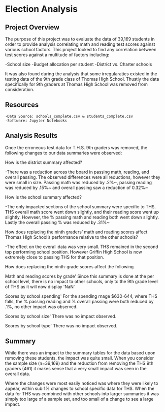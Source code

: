# Election Analysis

## Project Overview

The purpose of this project was to evaluate the data of 39,169 students in order to provide analysis correlating math and reading test scores against various school factors. This project looked to find any correlation between test scores against a multitude of factors including: 

-School size
-Budget allocation per student
-District vs. Charter schools 

It was also found during the analysis that some irregularaties existed in the testing data of the 9th grade class of Thomas High School. Thustly the data specifically for 9th graders at Thomas High School was removed from consideration. 


## Resources

    -Data Source: schools_complete.csv & students_complete.csv
    -Software: Jupyter Notebooks 

## Analysis Results

Once the erroneous test data for T.H.S. 9th graders was removed, the following changes to our data summaries were observed: 

How is the district summary affected?

-There was a reduction across the board in passing math, reading, and overall passing. The observed differences were all reductions, however they were small in size. Passing math was reduced by .2%~, passing reading was reduced by .15%~ and overall passing saw a reduction of 0.32%~

How is the school summary affected?

-The only impacted sections of the school summary were specific to THS. THS overall math score went down slightly, and their reading score went up slightly. Howveer, the % passing math and reading both went down slightly. Lastly the overall passing % was reduced by .31%~ 

How does replacing the ninth graders’ math and reading scores affect Thomas High School’s performance relative to the other schools?

-The effect on the overall data was very small. THS remained in the second top performing school position. However Griffin High School is now extremely close to passing THS for that position. 

How does replacing the ninth-grade scores affect the following

Math and reading scores by grade'
Since this summary is done at the per school level, there is no impact to other schools, only to the 9th grade level of THS as it will now display 'NaN'

Scores by school spending'
For the spending rnage $630-644, where THS falls, the % passing reading and % overall passing were both reduced by .1%, no other impact was observed. 

Scores by school size'
There was no impact observed. 

Scores by school type'
There was no impact observed. 

## Summary

While there was an impact to the summary tables for the data based upon removing these students, the impact was quite small. When you consider the sample size (n=39,169) and the reduction from removing the THS 9th graders (461) it makes sense that a very small impact was seen in the overall data. 

Where the changes were most easily noticed was where they were likely to appear, within sub 1% changes to school specific data for THS. When the data for THS was combined with other schools into larger summaries it was simply too large of a sample set, and too small of a change to see a large impact. 

